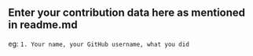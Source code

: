 ## Enter your contribution data here as mentioned in readme.md <br>
eg: ```1. Your name, your GitHub username, what you did ```
